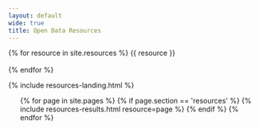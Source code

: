 ```yaml
---
layout: default
wide: true
title: Open Data Resources
---
```


{% for resource in site.resources %}
{{ resource }}
<br /><br />
{% endfor %}

<div class="resources">
  {% include resources-landing.html %}
  <ul class="results">
    {% for page in site.pages %}
    {% if page.section == 'resources' %}
    {% include resources-results.html resource=page %}
    {% endif %}
    {% endfor %}
  </ul>
</div>
